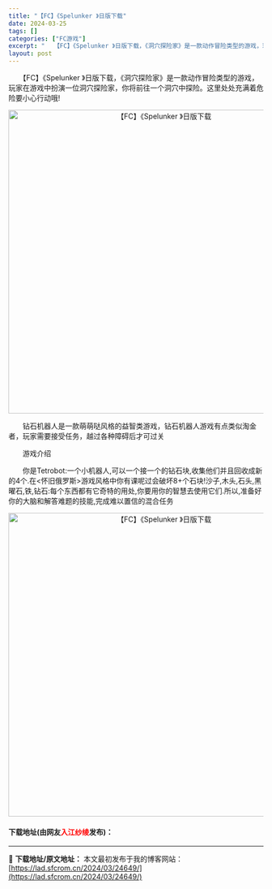 ```yaml
---
title: "【FC】《Spelunker 》日版下载"
date: 2024-03-25
tags: []
categories: ["FC游戏"]
excerpt: "　　【FC】《Spelunker 》日版下载，《洞穴探险家》是一款动作冒险类型的游戏，玩家在游戏中扮演一位洞穴探险家，你将前往一个洞穴中探险。这里处处充满着危险要小心行动哦! 　　钻石机器人是一款萌萌哒风格的益智类游戏，钻石机器人游戏有点类似淘金者，玩家需要接受任务，越过各种障碍后才可过关 　　游戏&hellip;"
layout: post
---
```


 <p>　　【FC】《Spelunker 》日版下载，《洞穴探险家》是一款动作冒险类型的游戏，玩家在游戏中扮演一位洞穴探险家，你将前往一个洞穴中探险。这里处处充满着危险要小心行动哦!</p> <p align="center"><img align="" border="0" src="https://lad.sfcrom.cn/wp-content/uploads/2024/03/20240325_66019aa699d7b.png" width="599" alt="【FC】《Spelunker 》日版下载" /></p> <p>　　钻石机器人是一款萌萌哒风格的益智类游戏，钻石机器人游戏有点类似淘金者，玩家需要接受任务，越过各种障碍后才可过关</p> <p>　　游戏介绍</p> <p>　　你是Tetrobot:一个小机器人,可以一个接一个的钻石块,收集他们并且回收成新的4个.在&lt;怀旧俄罗斯&gt;游戏风格中你有课呢过会破坏8+个石块!沙子,木头,石头,黑曜石,铁,钻石:每个东西都有它奇特的用处,你要用你的智慧去使用它们.所以,准备好你的大脑和解答难题的技能,完成难以置信的混合任务</p> <p align="center"><img align="" border="0" src="https://lad.sfcrom.cn/wp-content/uploads/2024/03/20240325_66019aa7a7b56.png" width="599" alt="【FC】《Spelunker 》日版下载" /></p> <p><h4>下载地址(由网友<font color="red">入江纱绫</font>发布)：</h4></p> 

---
📖 **下载地址/原文地址：** 本文最初发布于我的博客网站：[https://lad.sfcrom.cn/2024/03/24649/](https://lad.sfcrom.cn/2024/03/24649/)
